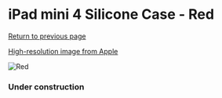 # iPad mini 4 Silicone Case - Red

[Return to previous page](/ipad_mini4)

[High-resolution image from Apple](https://store.storeimages.cdn-apple.com/8756/as-images.apple.com/is/MKLN2?wid=4500&hei=4500&fmt=png)

<div style="width: 384px"><img src="/everyphone/MKLN2.png" alt="Red"></div>

### Under construction
